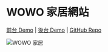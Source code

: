 # WOWO 家居網站
[前台 Demo](https://yiren-liou.github.io/Furniture_Web/) | [後台 Demo](https://yiren-liou.github.io/Furniture_Web/admin) | [GitHub Repo](https://github.com/Yiren-Liou/Furniture_Web)

![WOWO 家居](https://i.imgur.com/DSadJGy.png)